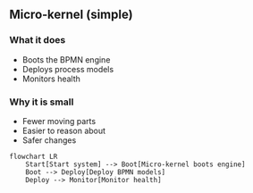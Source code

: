 ## Micro‑kernel (simple)

### What it does
- Boots the BPMN engine
- Deploys process models
- Monitors health

### Why it is small
- Fewer moving parts
- Easier to reason about
- Safer changes

```mermaid
flowchart LR
    Start[Start system] --> Boot[Micro‑kernel boots engine]
    Boot --> Deploy[Deploy BPMN models]
    Deploy --> Monitor[Monitor health]
```


